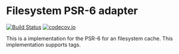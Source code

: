 # Filesystem PSR-6 adapter 
[![Build Status](https://travis-ci.org/php-cache/filesystem-adapter.svg?branch=master)](https://travis-ci.org/php-cache/filesystem-adapter) [![codecov.io](https://codecov.io/github/php-cache/filesystem-adapter/coverage.svg?branch=master)](https://codecov.io/github/php-cache/filesystem-adapter?branch=master)

This is a implementation for the PSR-6 for an filesystem cache. This implementation supports tags. 
